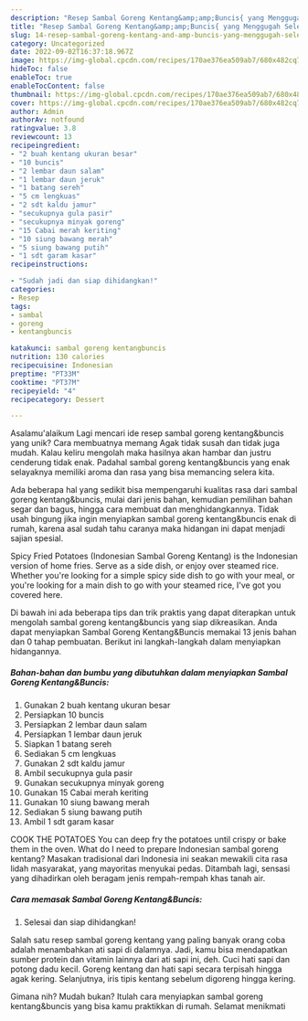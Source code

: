 ```yaml
---
description: "Resep Sambal Goreng Kentang&amp;amp;Buncis{ yang Menggugah Selera"
title: "Resep Sambal Goreng Kentang&amp;amp;Buncis{ yang Menggugah Selera"
slug: 14-resep-sambal-goreng-kentang-and-amp-buncis-yang-menggugah-selera
category: Uncategorized
date: 2022-09-02T16:37:18.967Z
image: https://img-global.cpcdn.com/recipes/170ae376ea509ab7/680x482cq70/sambal-goreng-kentangbuncis-foto-resep-utama.jpg
hideToc: false
enableToc: true
enableTocContent: false
thumbnail: https://img-global.cpcdn.com/recipes/170ae376ea509ab7/680x482cq70/sambal-goreng-kentangbuncis-foto-resep-utama.jpg
cover: https://img-global.cpcdn.com/recipes/170ae376ea509ab7/680x482cq70/sambal-goreng-kentangbuncis-foto-resep-utama.jpg
author: Admin
authorAv: notfound
ratingvalue: 3.8
reviewcount: 13
recipeingredient:
- "2 buah kentang ukuran besar"
- "10 buncis"
- "2 lembar daun salam"
- "1 lembar daun jeruk"
- "1 batang sereh"
- "5 cm lengkuas"
- "2 sdt kaldu jamur"
- "secukupnya gula pasir"
- "secukupnya minyak goreng"
- "15 Cabai merah keriting"
- "10 siung bawang merah"
- "5 siung bawang putih"
- "1 sdt garam kasar"
recipeinstructions:

- "Sudah jadi dan siap dihidangkan!"
categories:
- Resep
tags:
- sambal
- goreng
- kentangbuncis

katakunci: sambal goreng kentangbuncis 
nutrition: 130 calories
recipecuisine: Indonesian
preptime: "PT33M"
cooktime: "PT37M"
recipeyield: "4"
recipecategory: Dessert

---
```



Asalamu'alaikum Lagi mencari ide resep sambal goreng kentang&amp;buncis yang unik? Cara membuatnya memang Agak tidak susah dan tidak juga mudah. Kalau keliru mengolah maka hasilnya akan hambar dan justru cenderung tidak enak. Padahal sambal goreng kentang&amp;buncis yang enak selayaknya memiliki aroma dan rasa yang bisa memancing selera kita.


Ada beberapa hal yang sedikit bisa mempengaruhi kualitas rasa dari sambal goreng kentang&amp;buncis, mulai dari jenis bahan, kemudian pemilihan bahan segar dan bagus, hingga cara membuat dan menghidangkannya. Tidak usah bingung jika ingin menyiapkan sambal goreng kentang&amp;buncis enak di rumah, karena asal sudah tahu caranya maka hidangan ini dapat menjadi sajian spesial.

Spicy Fried Potatoes (Indonesian Sambal Goreng Kentang) is the Indonesian version of home fries. Serve as a side dish, or enjoy over steamed rice. Whether you&#39;re looking for a simple spicy side dish to go with your meal, or you&#39;re looking for a main dish to go with your steamed rice, I&#39;ve got you covered here.


Di bawah ini ada beberapa tips dan trik praktis yang dapat diterapkan untuk mengolah sambal goreng kentang&amp;buncis yang siap dikreasikan. Anda dapat menyiapkan Sambal Goreng Kentang&amp;Buncis memakai 13 jenis bahan dan 0 tahap pembuatan. Berikut ini langkah-langkah dalam menyiapkan hidangannya.

<!--inarticleads1-->

##### Bahan-bahan dan bumbu yang dibutuhkan dalam menyiapkan Sambal Goreng Kentang&amp;Buncis:

1. Gunakan 2 buah kentang ukuran besar
1. Persiapkan 10 buncis
1. Persiapkan 2 lembar daun salam
1. Persiapkan 1 lembar daun jeruk
1. Siapkan 1 batang sereh
1. Sediakan 5 cm lengkuas
1. Gunakan 2 sdt kaldu jamur
1. Ambil secukupnya gula pasir
1. Gunakan secukupnya minyak goreng
1. Gunakan 15 Cabai merah keriting
1. Gunakan 10 siung bawang merah
1. Sediakan 5 siung bawang putih
1. Ambil 1 sdt garam kasar


COOK THE POTATOES You can deep fry the potatoes until crispy or bake them in the oven. What do I need to prepare Indonesian sambal goreng kentang? Masakan tradisional dari Indonesia ini seakan mewakili cita rasa lidah masyarakat, yang mayoritas menyukai pedas. Ditambah lagi, sensasi yang dihadirkan oleh beragam jenis rempah-rempah khas tanah air. 

<!--inarticleads2-->

##### Cara memasak Sambal Goreng Kentang&amp;Buncis:


1. Selesai dan siap dihidangkan!

Salah satu resep sambal goreng kentang yang paling banyak orang coba adalah menambahkan ati sapi di dalamnya. Jadi, kamu bisa mendapatkan sumber protein dan vitamin lainnya dari ati sapi ini, deh. Cuci hati sapi dan potong dadu kecil. Goreng kentang dan hati sapi secara terpisah hingga agak kering. Selanjutnya, iris tipis kentang sebelum digoreng hingga kering. 

Gimana nih? Mudah bukan? Itulah cara menyiapkan sambal goreng kentang&amp;buncis yang bisa kamu praktikkan di rumah. Selamat menikmati
